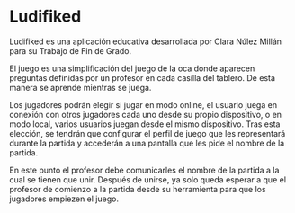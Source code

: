 # Ludifiked
Ludifiked es una aplicación educativa desarrollada por Clara Núlez Millán para su Trabajo de Fin de Grado.

El juego es una simplificación del juego de la oca donde aparecen preguntas definidas por un profesor en cada casilla del tablero. De esta manera se aprende mientras se juega.

Los jugadores podrán elegir si jugar en modo online, el usuario juega en conexión con otros jugadores cada uno desde su propio dispositivo, o en modo local, varios usuarios juegan desde el mismo dispositivo. Tras esta elección, se tendrán que configurar el perfil de juego que les representará durante la partida y accederán a una pantalla que les pide el nombre de la partida.

En este punto el profesor debe comunicarles el nombre de la partida a la cual se tienen que unir. Después de unirse, ya solo queda esperar a que el profesor de comienzo a la partida desde su herramienta para que los jugadores empiezen el juego.
